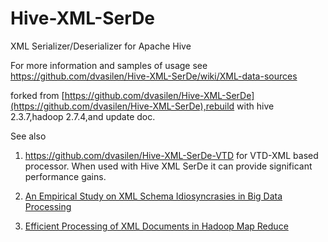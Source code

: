 Hive-XML-SerDe
==============

XML Serializer/Deserializer for Apache Hive

For more information and samples of usage see https://github.com/dvasilen/Hive-XML-SerDe/wiki/XML-data-sources

forked from [https://github.com/dvasilen/Hive-XML-SerDe](https://github.com/dvasilen/Hive-XML-SerDe),rebuild with hive 2.3.7,hadoop 2.7.4,and update doc.

See also 

1. https://github.com/dvasilen/Hive-XML-SerDe-VTD for VTD-XML based processor. When used with Hive XML SerDe it can provide significant performance  gains.

2. [An Empirical Study on XML Schema Idiosyncrasies in Big Data Processing](http://www.enggjournals.com/ijcse/doc/IJCSE15-07-10-004.pdf)

3. [Efficient Processing of XML Documents in Hadoop Map Reduce](http://www.enggjournals.com/ijcse/doc/IJCSE14-06-09-012.pdf)
